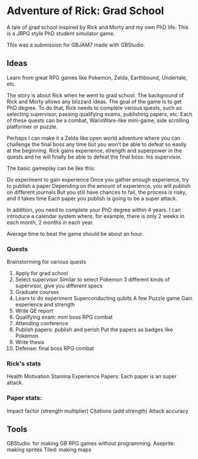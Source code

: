 # Adventure of Rick: Grad School

A tale of grad school inspired by Rick and Morty and my own PhD life. This is a JRPG style PhD student simulator game.

This was a submission for GBJAM7 made with GBStudio.

## Ideas
Learn from great RPG games like Pokemon, Zelda, Earthbound, Undertale, etc.

The story is about Rick when he went to grad school. The background of Rick and Morty allows any blizzard ideas. The goal of the game is to get PhD degree. To do that, Rick needs to complete various quests, such as selecting supervisor, passing qualifying exams, publishing papers, etc. Each of these quests can be a combat, WarioWare-like mini-game, side scrolling platformer or puzzle.

Perhaps I can make it a Zelda like open world adventure where you can challenge the final boss any time but you won’t be able to defeat so easily at the beginning. Rick gains experience, strength and superpower in the quests and he will finally be able to defeat the final boss: his supervisor.

The basic gameplay can be like this:

Do experiment to gain experience
Once you gather enough experience, try to publish a paper
Depending on the amount of experience, you will publish on different journals
But you still have chances to fail, the process is risky, and it takes time
Each paper you publish is going to be a super attack.

In addition, you need to complete your PhD degree within 4 years. I can introduce a calendar system where, for example, there is only 2 weeks in each month, 2 months in each year.

Average time to beat the game should be about an hour.

### Quests
Brainstorming for various quests
1. Apply for grad school
1. Select supervisor
Similar to select Pokemon
3 different kinds of supervisor, give you different specs
1. Graduate courses
1. Learn to do experiment
Superconducting qubits
A few Puzzle game
Gain experience and strength
1. Write QE report
1. Qualifying exam: mini boss
RPG combat
1. Attending conference
1. Publish papers: publish and perish
Put the papers as badges like Pokemon
1. Write thesis
1. Defense: final boss
RPG combat

### Rick's stats
Health
Motivation
Stamina
Experience
Papers: Each paper is an super attack.


### Paper stats:
Impact factor (strength multiplier)
Citations (add strength)
Attack accuracy

## Tools
GBStudio: for making GB RPG games without programming.
Aseprite: making sprites
Tiled: making maps
